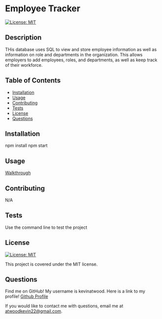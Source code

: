# Employee Tracker

[![License: MIT](https://img.shields.io/badge/License-MIT-yellow.svg)](https://opensource.org/licenses/MIT)
## Description

THis database uses SQL to view and store employee information as well as information on role and departments in the organization. This allows employers to add employees, roles, and departments, as well as keep track of their workforce.

## Table of Contents


- [Installation](#installation)
- [Usage](#usage)
- [Contributing](#contributing)
- [Tests](#tests)
- [License](#license)
- [Questions](#questions)

## Installation

npm install npm start


## Usage

[Walkthrough](./assets/Employee%20Database%20Walkthrough.mp4)


## Contributing

N/A

## Tests


Use the command line to test the project

## License
[![License: MIT](https://img.shields.io/badge/License-MIT-yellow.svg)](https://opensource.org/licenses/MIT)


This project is covered under the MIT license.

## Questions

Find me on GitHub! My username is kevinatwood. Here is a link to my profile! [Github Profile](https://github.com/kevinatwood)

If you would like to contact me with questions, email me at atwoodkevin22@gmail.com.

